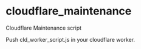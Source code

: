 # cloudflare_maintenance
Cloudflare Maintenance script

Push cld_worker_script.js in your cloudflare worker.
